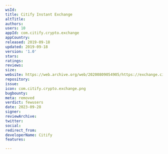 ```yaml
---
wsId: 
title: Citify Instant Exchange
altTitle: 
authors: 
users: 10
appId: com.citify.crypto.exchange
appCountry: 
released: 2019-09-18
updated: 2019-09-18
version: '1.0'
stars: 
ratings: 
reviews: 
size: 
website: https://web.archive.org/web/20200809054905/https://exchange.citifymarketplace.com/
repository: 
issue: 
icon: com.citify.crypto.exchange.png
bugbounty: 
meta: removed
verdict: fewusers
date: 2023-09-28
signer: 
reviewArchive: 
twitter: 
social: 
redirect_from: 
developerName: Citify
features: 

---
```


